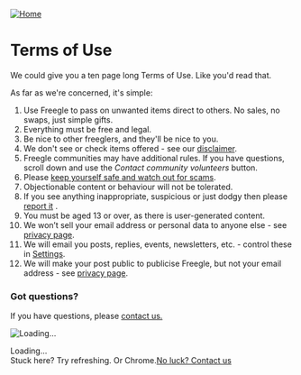 [![Home](/_nuxt/img/icon.6da5e89.png)](https://modtools.org/) 

Terms of Use
============

We could give you a ten page long Terms of Use. Like you'd read that.

As far as we're concerned, it's simple:

1. Use Freegle to pass on unwanted items direct to others. No sales, no swaps, just simple gifts.
2. Everything must be free and legal.
3. Be nice to other freeglers, and they'll be nice to you.
4. We don't see or check items offered - see our [disclaimer](https://modtools.org/disclaimer).
5. Freegle communities may have additional rules. If you have questions, scroll down and use the _Contact community volunteers_ button.
6. Please [keep yourself safe and watch out for scams](https://modtools.org/disclaimer).
7. Objectionable content or behaviour will not be tolerated.
8. If you see anything inappropriate, suspicious or just dodgy then please [report it](https://modtools.org/help) .
9. You must be aged 13 or over, as there is user-generated content.
10. We won’t sell your email address or personal data to anyone else - see [privacy page](https://modtools.org/privacy).
11. We will email you posts, replies, events, newsletters, etc. - control these in [Settings](https://modtools.org/settings).
12. We will make your post public to publicise Freegle, but not your email address - see [privacy page](https://modtools.org/privacy).

### Got questions?

If you have questions, please [contact us.](https://modtools.org/help)

![Loading...](/_nuxt/img/loader.00bedbf.gif)

Loading...  
Stuck here? Try refreshing. Or Chrome.[No luck? Contact us](mailto:support@ilovefreegle.org)